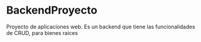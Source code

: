 # BackendProyecto
Proyecto de aplicaciones web. Es un backend que tiene las funcionalidades de CRUD, para bienes raices
